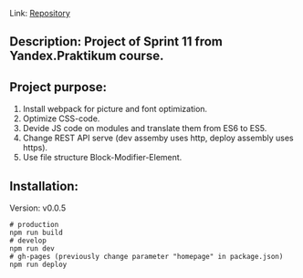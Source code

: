 Link: [Repository](https://boortix.github.io/repository/)

## Description: Project of Sprint 11 from Yandex.Praktikum course.

## Project purpose: 
1. Install webpack for picture and font optimization.
2. Optimize CSS-code.
3. Devide JS code on modules and translate them from ES6 to ES5.
4. Change REST API serve (dev assemby uses http, deploy assembly uses https).
5. Use file structure Block-Modifier-Element.

## Installation: 
Version: v0.0.5

```
# production
npm run build
# develop
npm run dev
# gh-pages (previously change parameter "homepage" in package.json)
npm run deploy
```
